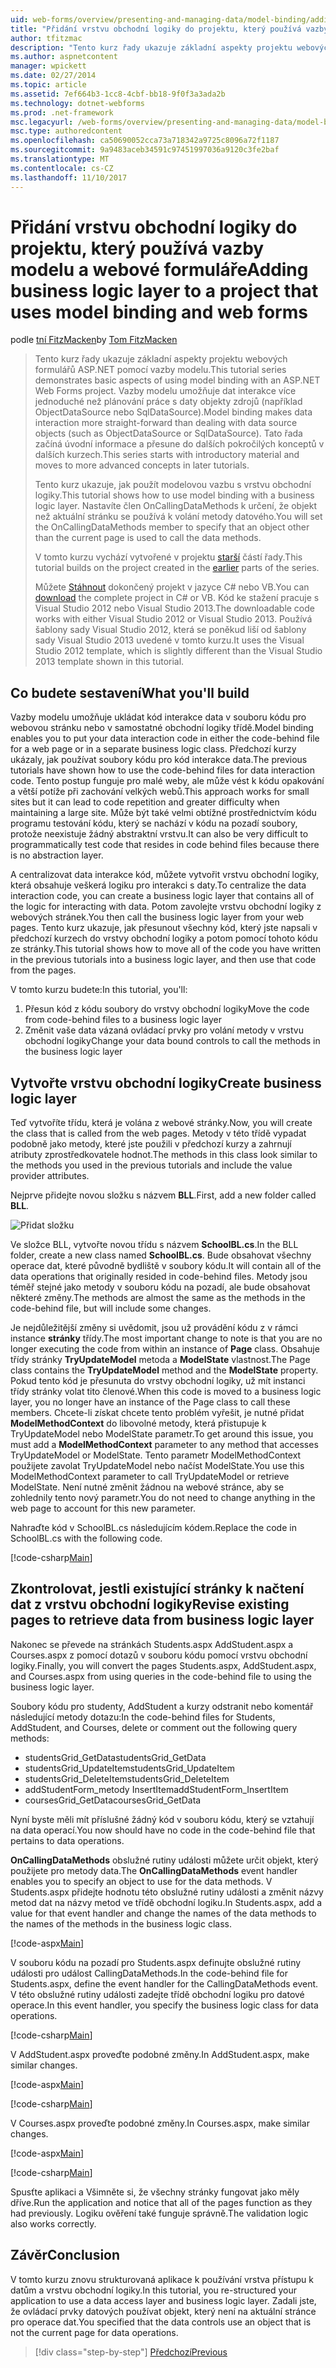 ```yaml
---
uid: web-forms/overview/presenting-and-managing-data/model-binding/adding-business-logic-layer
title: "Přidání vrstvu obchodní logiky do projektu, který používá vazby modelu a webové formuláře | Microsoft Docs"
author: tfitzmac
description: "Tento kurz řady ukazuje základní aspekty projektu webových formulářů ASP.NET pomocí vazby modelu. Interakce dat umožňuje vazby modelu další přímo-..."
ms.author: aspnetcontent
manager: wpickett
ms.date: 02/27/2014
ms.topic: article
ms.assetid: 7ef664b3-1cc8-4cbf-bb18-9f0f3a3ada2b
ms.technology: dotnet-webforms
ms.prod: .net-framework
msc.legacyurl: /web-forms/overview/presenting-and-managing-data/model-binding/adding-business-logic-layer
msc.type: authoredcontent
ms.openlocfilehash: ca50690052cca73a718342a9725c8096a72f1187
ms.sourcegitcommit: 9a9483aceb34591c97451997036a9120c3fe2baf
ms.translationtype: MT
ms.contentlocale: cs-CZ
ms.lasthandoff: 11/10/2017
---
```

<a name="adding-business-logic-layer-to-a-project-that-uses-model-binding-and-web-forms"></a><span data-ttu-id="9d203-104">Přidání vrstvu obchodní logiky do projektu, který používá vazby modelu a webové formuláře</span><span class="sxs-lookup"><span data-stu-id="9d203-104">Adding business logic layer to a project that uses model binding and web forms</span></span>
====================
<span data-ttu-id="9d203-105">podle [tní FitzMacken](https://github.com/tfitzmac)</span><span class="sxs-lookup"><span data-stu-id="9d203-105">by [Tom FitzMacken](https://github.com/tfitzmac)</span></span>

> <span data-ttu-id="9d203-106">Tento kurz řady ukazuje základní aspekty projektu webových formulářů ASP.NET pomocí vazby modelu.</span><span class="sxs-lookup"><span data-stu-id="9d203-106">This tutorial series demonstrates basic aspects of using model binding with an ASP.NET Web Forms project.</span></span> <span data-ttu-id="9d203-107">Vazby modelu umožňuje dat interakce více jednoduché než plánování práce s daty objekty zdrojů (například ObjectDataSource nebo SqlDataSource).</span><span class="sxs-lookup"><span data-stu-id="9d203-107">Model binding makes data interaction more straight-forward than dealing with data source objects (such as ObjectDataSource or SqlDataSource).</span></span> <span data-ttu-id="9d203-108">Tato řada začíná úvodní informace a přesune do dalších pokročilých konceptů v dalších kurzech.</span><span class="sxs-lookup"><span data-stu-id="9d203-108">This series starts with introductory material and moves to more advanced concepts in later tutorials.</span></span>
> 
> <span data-ttu-id="9d203-109">Tento kurz ukazuje, jak použít modelovou vazbu s vrstvu obchodní logiky.</span><span class="sxs-lookup"><span data-stu-id="9d203-109">This tutorial shows how to use model binding with a business logic layer.</span></span> <span data-ttu-id="9d203-110">Nastavíte člen OnCallingDataMethods k určení, že objekt než aktuální stránku se používá k volání metody datového.</span><span class="sxs-lookup"><span data-stu-id="9d203-110">You will set the OnCallingDataMethods member to specify that an object other than the current page is used to call the data methods.</span></span>
> 
> <span data-ttu-id="9d203-111">V tomto kurzu vychází vytvořené v projektu [starší](retrieving-data.md) částí řady.</span><span class="sxs-lookup"><span data-stu-id="9d203-111">This tutorial builds on the project created in the [earlier](retrieving-data.md) parts of the series.</span></span>
> 
> <span data-ttu-id="9d203-112">Můžete [Stáhnout](https://go.microsoft.com/fwlink/?LinkId=286116) dokončený projekt v jazyce C# nebo VB.</span><span class="sxs-lookup"><span data-stu-id="9d203-112">You can [download](https://go.microsoft.com/fwlink/?LinkId=286116) the complete project in C# or VB.</span></span> <span data-ttu-id="9d203-113">Kód ke stažení pracuje s Visual Studio 2012 nebo Visual Studio 2013.</span><span class="sxs-lookup"><span data-stu-id="9d203-113">The downloadable code works with either Visual Studio 2012 or Visual Studio 2013.</span></span> <span data-ttu-id="9d203-114">Používá šablony sady Visual Studio 2012, která se poněkud liší od šablony sady Visual Studio 2013 uvedené v tomto kurzu.</span><span class="sxs-lookup"><span data-stu-id="9d203-114">It uses the Visual Studio 2012 template, which is slightly different than the Visual Studio 2013 template shown in this tutorial.</span></span>


## <a name="what-youll-build"></a><span data-ttu-id="9d203-115">Co budete sestavení</span><span class="sxs-lookup"><span data-stu-id="9d203-115">What you'll build</span></span>

<span data-ttu-id="9d203-116">Vazby modelu umožňuje ukládat kód interakce data v souboru kódu pro webovou stránku nebo v samostatné obchodní logiky třídě.</span><span class="sxs-lookup"><span data-stu-id="9d203-116">Model binding enables you to put your data interaction code in either the code-behind file for a web page or in a separate business logic class.</span></span> <span data-ttu-id="9d203-117">Předchozí kurzy ukázaly, jak používat soubory kódu pro kód interakce data.</span><span class="sxs-lookup"><span data-stu-id="9d203-117">The previous tutorials have shown how to use the code-behind files for data interaction code.</span></span> <span data-ttu-id="9d203-118">Tento postup funguje pro malé weby, ale může vést k kódu opakování a větší potíže při zachování velkých webů.</span><span class="sxs-lookup"><span data-stu-id="9d203-118">This approach works for small sites but it can lead to code repetition and greater difficulty when maintaining a large site.</span></span> <span data-ttu-id="9d203-119">Může být také velmi obtížné prostřednictvím kódu programu testování kódu, který se nachází v kódu na pozadí soubory, protože neexistuje žádný abstraktní vrstvu.</span><span class="sxs-lookup"><span data-stu-id="9d203-119">It can also be very difficult to programmatically test code that resides in code behind files because there is no abstraction layer.</span></span>

<span data-ttu-id="9d203-120">A centralizovat data interakce kód, můžete vytvořit vrstvu obchodní logiky, která obsahuje veškerá logiku pro interakci s daty.</span><span class="sxs-lookup"><span data-stu-id="9d203-120">To centralize the data interaction code, you can create a business logic layer that contains all of the logic for interacting with data.</span></span> <span data-ttu-id="9d203-121">Potom zavolejte vrstvu obchodní logiky z webových stránek.</span><span class="sxs-lookup"><span data-stu-id="9d203-121">You then call the business logic layer from your web pages.</span></span> <span data-ttu-id="9d203-122">Tento kurz ukazuje, jak přesunout všechny kód, který jste napsali v předchozí kurzech do vrstvy obchodní logiky a potom pomocí tohoto kódu ze stránky.</span><span class="sxs-lookup"><span data-stu-id="9d203-122">This tutorial shows how to move all of the code you have written in the previous tutorials into a business logic layer, and then use that code from the pages.</span></span>

<span data-ttu-id="9d203-123">V tomto kurzu budete:</span><span class="sxs-lookup"><span data-stu-id="9d203-123">In this tutorial, you'll:</span></span>

1. <span data-ttu-id="9d203-124">Přesun kód z kódu soubory do vrstvy obchodní logiky</span><span class="sxs-lookup"><span data-stu-id="9d203-124">Move the code from code-behind files to a business logic layer</span></span>
2. <span data-ttu-id="9d203-125">Změnit vaše data vázaná ovládací prvky pro volání metody v vrstvu obchodní logiky</span><span class="sxs-lookup"><span data-stu-id="9d203-125">Change your data bound controls to call the methods in the business logic layer</span></span>

## <a name="create-business-logic-layer"></a><span data-ttu-id="9d203-126">Vytvořte vrstvu obchodní logiky</span><span class="sxs-lookup"><span data-stu-id="9d203-126">Create business logic layer</span></span>

<span data-ttu-id="9d203-127">Teď vytvoříte třídu, která je volána z webové stránky.</span><span class="sxs-lookup"><span data-stu-id="9d203-127">Now, you will create the class that is called from the web pages.</span></span> <span data-ttu-id="9d203-128">Metody v této třídě vypadat podobně jako metody, které jste použili v předchozí kurzy a zahrnují atributy zprostředkovatele hodnot.</span><span class="sxs-lookup"><span data-stu-id="9d203-128">The methods in this class look similar to the methods you used in the previous tutorials and include the value provider attributes.</span></span>

<span data-ttu-id="9d203-129">Nejprve přidejte novou složku s názvem **BLL**.</span><span class="sxs-lookup"><span data-stu-id="9d203-129">First, add a new folder called **BLL**.</span></span>

![Přidat složku](adding-business-logic-layer/_static/image1.png)

<span data-ttu-id="9d203-131">Ve složce BLL, vytvořte novou třídu s názvem **SchoolBL.cs**.</span><span class="sxs-lookup"><span data-stu-id="9d203-131">In the BLL folder, create a new class named **SchoolBL.cs**.</span></span> <span data-ttu-id="9d203-132">Bude obsahovat všechny operace dat, které původně bydliště v soubory kódu.</span><span class="sxs-lookup"><span data-stu-id="9d203-132">It will contain all of the data operations that originally resided in code-behind files.</span></span> <span data-ttu-id="9d203-133">Metody jsou téměř stejné jako metody v souboru kódu na pozadí, ale bude obsahovat některé změny.</span><span class="sxs-lookup"><span data-stu-id="9d203-133">The methods are almost the same as the methods in the code-behind file, but will include some changes.</span></span>

<span data-ttu-id="9d203-134">Je nejdůležitější změny si uvědomit, jsou už provádění kódu z v rámci instance **stránky** třídy.</span><span class="sxs-lookup"><span data-stu-id="9d203-134">The most important change to note is that you are no longer executing the code from within an instance of **Page** class.</span></span> <span data-ttu-id="9d203-135">Obsahuje třídy stránky **TryUpdateModel** metoda a **ModelState** vlastnost.</span><span class="sxs-lookup"><span data-stu-id="9d203-135">The Page class contains the **TryUpdateModel** method and the **ModelState** property.</span></span> <span data-ttu-id="9d203-136">Pokud tento kód je přesunuta do vrstvy obchodní logiky, už mít instanci třídy stránky volat tito členové.</span><span class="sxs-lookup"><span data-stu-id="9d203-136">When this code is moved to a business logic layer, you no longer have an instance of the Page class to call these members.</span></span> <span data-ttu-id="9d203-137">Chcete-li získat chcete tento problém vyřešit, je nutné přidat **ModelMethodContext** do libovolné metody, která přistupuje k TryUpdateModel nebo ModelState parametr.</span><span class="sxs-lookup"><span data-stu-id="9d203-137">To get around this issue, you must add a **ModelMethodContext** parameter to any method that accesses TryUpdateModel or ModelState.</span></span> <span data-ttu-id="9d203-138">Tento parametr ModelMethodContext použijete zavolat TryUpdateModel nebo načíst ModelState.</span><span class="sxs-lookup"><span data-stu-id="9d203-138">You use this ModelMethodContext parameter to call TryUpdateModel or retrieve ModelState.</span></span> <span data-ttu-id="9d203-139">Není nutné změnit žádnou na webové stránce, aby se zohlednily tento nový parametr.</span><span class="sxs-lookup"><span data-stu-id="9d203-139">You do not need to change anything in the web page to account for this new parameter.</span></span>

<span data-ttu-id="9d203-140">Nahraďte kód v SchoolBL.cs následujícím kódem.</span><span class="sxs-lookup"><span data-stu-id="9d203-140">Replace the code in SchoolBL.cs with the following code.</span></span>

[!code-csharp[Main](adding-business-logic-layer/samples/sample1.cs)]

## <a name="revise-existing-pages-to-retrieve-data-from-business-logic-layer"></a><span data-ttu-id="9d203-141">Zkontrolovat, jestli existující stránky k načtení dat z vrstvu obchodní logiky</span><span class="sxs-lookup"><span data-stu-id="9d203-141">Revise existing pages to retrieve data from business logic layer</span></span>

<span data-ttu-id="9d203-142">Nakonec se převede na stránkách Students.aspx AddStudent.aspx a Courses.aspx z pomocí dotazů v souboru kódu pomocí vrstvu obchodní logiky.</span><span class="sxs-lookup"><span data-stu-id="9d203-142">Finally, you will convert the pages Students.aspx, AddStudent.aspx, and Courses.aspx from using queries in the code-behind file to using the business logic layer.</span></span>

<span data-ttu-id="9d203-143">Soubory kódu pro studenty, AddStudent a kurzy odstranit nebo komentář následující metody dotazu:</span><span class="sxs-lookup"><span data-stu-id="9d203-143">In the code-behind files for Students, AddStudent, and Courses, delete or comment out the following query methods:</span></span>

- <span data-ttu-id="9d203-144">studentsGrid\_GetData</span><span class="sxs-lookup"><span data-stu-id="9d203-144">studentsGrid\_GetData</span></span>
- <span data-ttu-id="9d203-145">studentsGrid\_UpdateItem</span><span class="sxs-lookup"><span data-stu-id="9d203-145">studentsGrid\_UpdateItem</span></span>
- <span data-ttu-id="9d203-146">studentsGrid\_DeleteItem</span><span class="sxs-lookup"><span data-stu-id="9d203-146">studentsGrid\_DeleteItem</span></span>
- <span data-ttu-id="9d203-147">addStudentForm\_metody InsertItem</span><span class="sxs-lookup"><span data-stu-id="9d203-147">addStudentForm\_InsertItem</span></span>
- <span data-ttu-id="9d203-148">coursesGrid\_GetData</span><span class="sxs-lookup"><span data-stu-id="9d203-148">coursesGrid\_GetData</span></span>

<span data-ttu-id="9d203-149">Nyní byste měli mít příslušné žádný kód v souboru kódu, který se vztahují na data operací.</span><span class="sxs-lookup"><span data-stu-id="9d203-149">You now should have no code in the code-behind file that pertains to data operations.</span></span>

<span data-ttu-id="9d203-150">**OnCallingDataMethods** obslužné rutiny události můžete určit objekt, který použijete pro metody data.</span><span class="sxs-lookup"><span data-stu-id="9d203-150">The **OnCallingDataMethods** event handler enables you to specify an object to use for the data methods.</span></span> <span data-ttu-id="9d203-151">V Students.aspx přidejte hodnotu této obslužné rutiny události a změnit názvy metod dat na názvy metod ve třídě obchodní logiku.</span><span class="sxs-lookup"><span data-stu-id="9d203-151">In Students.aspx, add a value for that event handler and change the names of the data methods to the names of the methods in the business logic class.</span></span>

[!code-aspx[Main](adding-business-logic-layer/samples/sample2.aspx?highlight=3-4,8)]

<span data-ttu-id="9d203-152">V souboru kódu na pozadí pro Students.aspx definujte obslužné rutiny události pro událost CallingDataMethods.</span><span class="sxs-lookup"><span data-stu-id="9d203-152">In the code-behind file for Students.aspx, define the event handler for the CallingDataMethods event.</span></span> <span data-ttu-id="9d203-153">V této obslužné rutiny události zadejte třídě obchodní logiku pro datové operace.</span><span class="sxs-lookup"><span data-stu-id="9d203-153">In this event handler, you specify the business logic class for data operations.</span></span>

[!code-csharp[Main](adding-business-logic-layer/samples/sample3.cs)]

<span data-ttu-id="9d203-154">V AddStudent.aspx proveďte podobné změny.</span><span class="sxs-lookup"><span data-stu-id="9d203-154">In AddStudent.aspx, make similar changes.</span></span>

[!code-aspx[Main](adding-business-logic-layer/samples/sample4.aspx?highlight=3-4)]

[!code-csharp[Main](adding-business-logic-layer/samples/sample5.cs)]

<span data-ttu-id="9d203-155">V Courses.aspx proveďte podobné změny.</span><span class="sxs-lookup"><span data-stu-id="9d203-155">In Courses.aspx, make similar changes.</span></span>

[!code-aspx[Main](adding-business-logic-layer/samples/sample6.aspx?highlight=3-4)]

[!code-csharp[Main](adding-business-logic-layer/samples/sample7.cs)]

<span data-ttu-id="9d203-156">Spusťte aplikaci a Všimněte si, že všechny stránky fungovat jako měly dříve.</span><span class="sxs-lookup"><span data-stu-id="9d203-156">Run the application and notice that all of the pages function as they had previously.</span></span> <span data-ttu-id="9d203-157">Logiku ověření také funguje správně.</span><span class="sxs-lookup"><span data-stu-id="9d203-157">The validation logic also works correctly.</span></span>

## <a name="conclusion"></a><span data-ttu-id="9d203-158">Závěr</span><span class="sxs-lookup"><span data-stu-id="9d203-158">Conclusion</span></span>

<span data-ttu-id="9d203-159">V tomto kurzu znovu strukturovaná aplikace k používání vrstva přístupu k datům a vrstvu obchodní logiky.</span><span class="sxs-lookup"><span data-stu-id="9d203-159">In this tutorial, you re-structured your application to use a data access layer and business logic layer.</span></span> <span data-ttu-id="9d203-160">Zadali jste, že ovládací prvky datových používat objekt, který není na aktuální stránce pro operace dat.</span><span class="sxs-lookup"><span data-stu-id="9d203-160">You specified that the data controls use an object that is not the current page for data operations.</span></span>

>[!div class="step-by-step"]
[<span data-ttu-id="9d203-161">Předchozí</span><span class="sxs-lookup"><span data-stu-id="9d203-161">Previous</span></span>](using-query-string-values-to-retrieve-data.md)
